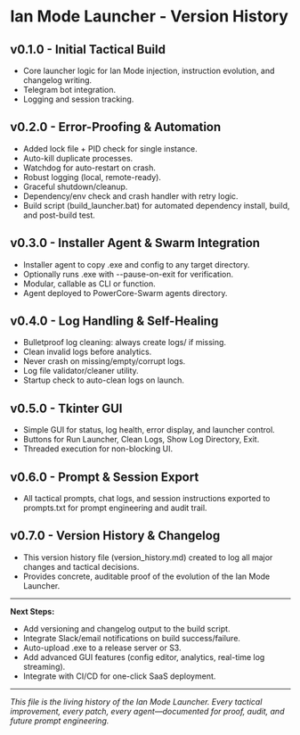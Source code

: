 # Ian Mode Launcher - Version History

## v0.1.0 - Initial Tactical Build

- Core launcher logic for Ian Mode injection, instruction evolution, and changelog writing.
- Telegram bot integration.
- Logging and session tracking.

## v0.2.0 - Error-Proofing & Automation

- Added lock file + PID check for single instance.
- Auto-kill duplicate processes.
- Watchdog for auto-restart on crash.
- Robust logging (local, remote-ready).
- Graceful shutdown/cleanup.
- Dependency/env check and crash handler with retry logic.
- Build script (build_launcher.bat) for automated dependency install, build, and post-build test.

## v0.3.0 - Installer Agent & Swarm Integration

- Installer agent to copy .exe and config to any target directory.
- Optionally runs .exe with --pause-on-exit for verification.
- Modular, callable as CLI or function.
- Agent deployed to PowerCore-Swarm agents directory.

## v0.4.0 - Log Handling & Self-Healing

- Bulletproof log cleaning: always create logs/ if missing.
- Clean invalid logs before analytics.
- Never crash on missing/empty/corrupt logs.
- Log file validator/cleaner utility.
- Startup check to auto-clean logs on launch.

## v0.5.0 - Tkinter GUI

- Simple GUI for status, log health, error display, and launcher control.
- Buttons for Run Launcher, Clean Logs, Show Log Directory, Exit.
- Threaded execution for non-blocking UI.

## v0.6.0 - Prompt & Session Export

- All tactical prompts, chat logs, and session instructions exported to prompts.txt for prompt engineering and audit trail.

## v0.7.0 - Version History & Changelog

- This version history file (version_history.md) created to log all major changes and tactical decisions.
- Provides concrete, auditable proof of the evolution of the Ian Mode Launcher.

---

**Next Steps:**

- Add versioning and changelog output to the build script.
- Integrate Slack/email notifications on build success/failure.
- Auto-upload .exe to a release server or S3.
- Add advanced GUI features (config editor, analytics, real-time log streaming).
- Integrate with CI/CD for one-click SaaS deployment.

---

_This file is the living history of the Ian Mode Launcher. Every tactical improvement, every patch, every agent—documented for proof, audit, and future prompt engineering._
